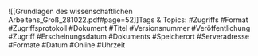 
![[Grundlagen des wissenschaftlichen Arbeitens_Groß_281022.pdf#page=52]]Tags & Topics:
   #Zugriffs
   #Format
   #Zugriffsprotokoll
   #Dokument
   #Titel
   #Versionsnummer
   #Veröffentlichung
   #Zugriff
   #Erscheinungsdatum
   #Dokuments
   #Speicherort
   #Serveradresse
   #Formate
   #Datum
   #Online
   #Uhrzeit